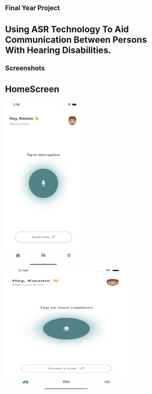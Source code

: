 ## Final Year Project

# Using ASR Technology To Aid Communication Between Persons With Hearing Disabilities.


## Screenshots
# HomeScreen
![](VR_App/Assets.xcassets/homeScreen.imageset/homeScreen.png)
<img src="VR_App/Assets.xcassets/homeScreen.imageset/homeScreen.png"  width="400" height="400">
